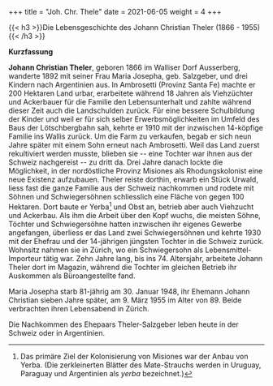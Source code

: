 +++
title = "Joh. Chr. Thele"
date = 2021-06-05
weight = 4
+++

{{< h3 >}}Die Lebensgeschichte des Johann Christian Theler (1866 - 1955) {{< /h3 >}}

**Kurzfassung**

**Johann Christian Theler**, geboren 1866 im Walliser Dorf Ausserberg, wanderte 1892 mit seiner Frau Maria Josepha, geb. Salzgeber, und drei Kindern nach Argentinien aus. In Ambrosetti (Provinz Santa Fe) machte er 200 Hektaren Land urbar, erarbeitete während 18 Jahren als Viehzüchter und Ackerbauer für die Familie den Lebensunterhalt und zahlte während dieser Zeit auch die Landschulden zurück. Für eine bessere Schulbildung der Kinder und weil er für sich selber Erwerbsmöglichkeiten im Umfeld des Baus der Lötschbergbahn sah, kehrte er 1910 mit der inzwischen 14-köpfige Familie ins Wallis zurück. Um die Farm zu verkaufen, begab er sich neun Jahre später mit einem Sohn erneut nach Ambrosetti. Weil das Land zuerst rekultiviert werden musste, blieben sie -- eine Tochter war ihnen aus der Schweiz nachgereist -- zu dritt da. Drei Jahre danach lockte die Möglichkeit, in der nordöstliche Provinz Misiones als Rhodungskolonist eine neue Existenz aufzubauen. Theler reiste dorthin, erwarb ein Stück Urwald, liess fast die ganze Familie aus der Schweiz nachkommen und rodete mit Söhnen und Schwiegersöhnen schliesslich eine Fläche von gegen 100 Hektaren. Dort baute er Yerba[^1] und Obst an, betrieb aber auch Viehzucht und Ackerbau. Als ihm die Arbeit über den Kopf wuchs, die meisten Söhne, Töchter und Schwiegersöhne hatten inzwischen ihr eigenes Gewerbe angefangen, überliess er das Land zwei Schwiegersöhnen und kehrte 1930 mit der Ehefrau und der 14-jährigen jüngsten Tochter in die Schweiz zurück. Wohnsitz nahmen sie in Zürich, wo ein Schwiegersohn als Lebensmittel-Importeur tätig war. Zehn Jahre lang, bis ins 74. Altersjahr, arbeitete Johann Theler dort im Magazin, während die Tochter im gleichen Betrieb ihr Auskommen als Büroangestellte fand.

Maria Josepha starb 81-jährig am 30. Januar 1948, ihr Ehemann Johann Christian sieben Jahre später, am 9. März 1955 im Alter von 89. Beide verbrachten ihren Lebensabend in Zürich.

Die Nachkommen des Ehepaars Theler-Salzgeber leben heute in der Schweiz oder in Argentinien.

[^1]: Das primäre Ziel der Kolonisierung von Misiones war der Anbau von Yerba. (Die zerkleinerten Blätter des Mate-Strauchs werden in Uruguay, Paraguay und Argentinien als *yerba* bezeichnet.)